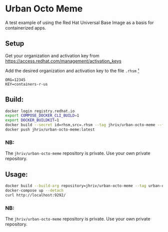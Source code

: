 # Urban Octo Meme

A test example of using the Red Hat Universal Base Image as a basis for
containerized apps.

## Setup

Get your organization and activation key from
https://access.redhat.com/management/activation_keys

Add the desired organization and activation key to the file `.rhsm` [¹][1]
```
ORG=12345
KEY=containers-r-us
```

## Build:
```bash
docker login registry.redhat.io
export COMPOSE_DOCKER_CLI_BUILD=1
export DOCKER_BUILDKIT=1
docker build --secret id=rhsm,src=.rhsm --tag jhriv/urban-octo-meme --file Dockerfile-uom .
docker push jhriv/urban-octo-meme:latest
```
### NB:

The `jhriv/urban-octo-meme` repository is private. Use your own private repository.


## Usage:
```bash
docker build --build-arg repository=jhriv/urban-octo-meme --tag urban-octo-meme .
docker-compose up --detach
curl http://localhost:9292/
```
### NB:

The `jhriv/urban-octo-meme` repository is private. Use your own private repository.


<!-- Footnotes -->
[1]: # "There is nothing special about this name, as long as it is consistent with the src specification in the docker build invocation."

